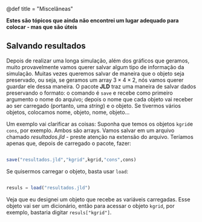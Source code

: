 @def title = "Miscelâneas"

**Estes são tópicos que ainda não encontrei um lugar adequado para colocar - mas que são úteis**

## Salvando resultados

Depois de realizar uma longa simulação, além dos gráficos que geramos, muito provavelmente vamos querer salvar algum tipo de informação da simulação. Muitas vezes queremos salvar de maneira que o objeto seja preservado, ou seja, se geramos um array $3 \times 4 \times 2$, nós vamos querer guardar ele dessa maneira. O pacote **JLD** traz uma maneira de salvar dados preservando o formato: o comando é `save` e recebe como primeiro argumento o nome do arquivo; depois o nome que cada objeto vai receber ao ser carregado (portanto, uma _string_) e o objeto. Se tivermos vários objetos, colocamos nome, objeto, nome, objeto...

Um exemplo vai clarificar as coisas: Suponha que temos os objetos `kgrid`e `cons`, por exemplo. Ambos são arrays. Vamos salvar em um arquivo chamado _resultados.jld_ - preste atenção na extensão do arquivo. Teríamos apenas que, depois de carregado o pacote, fazer:

```julia

save("resultados.jld","kgrid",kgrid,"cons",cons)

```

Se quisermos carregar o objeto, basta usar `load`:

```julia

resuls = load("resultados.jld")

```

Veja que eu designei um objeto que recebe as variáveis carregadas. Esse objeto vai ser um dicionário, então para acessar o objeto `kgrid`, por exemplo, bastaria digitar `resuls["kgrid"]`. 
